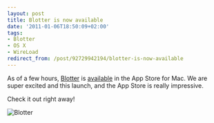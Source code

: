 ```yaml
---
layout: post
title: Blotter is now available
date: '2011-01-06T18:50:09+02:00'
tags:
- Blotter
- OS X
- WireLoad
redirect_from: /post/92729942194/blotter-is-now-available
---
```

As of a few hours, [Blotter](http://www.blotterapp.com/) is [available](http://itunes.apple.com/us/app/blotter/id406580224?mt=12) in the App Store for Mac. We are super excited and this launch, and the App Store is really impressive.

Check it out right away!

![](http://viktorpetersson.com/wp-content/uploads/2011/01/Blotter-600x475.png "Blotter")
